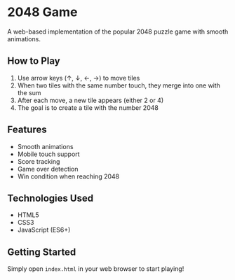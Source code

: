 # 2048 Game

A web-based implementation of the popular 2048 puzzle game with smooth animations.

## How to Play

1. Use arrow keys (↑, ↓, ←, →) to move tiles
2. When two tiles with the same number touch, they merge into one with the sum
3. After each move, a new tile appears (either 2 or 4)
4. The goal is to create a tile with the number 2048

## Features

- Smooth animations
- Mobile touch support
- Score tracking
- Game over detection
- Win condition when reaching 2048

## Technologies Used

- HTML5
- CSS3
- JavaScript (ES6+)

## Getting Started

Simply open `index.html` in your web browser to start playing!
